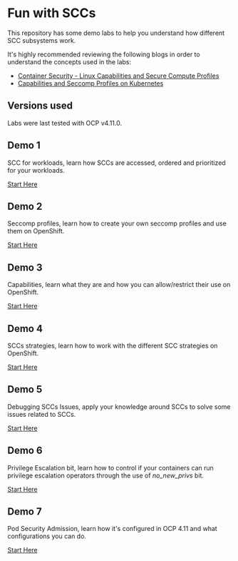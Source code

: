 # **Fun with SCCs**

This repository has some demo labs to help you understand how different SCC subsystems work.

It's highly recommended reviewing the following blogs in order to understand the concepts used in the labs:

* [Container Security - Linux Capabilities and Secure Compute Profiles](https://linuxera.org/container-security-capabilities-seccomp/)
* [Capabilities and Seccomp Profiles on Kubernetes](https://linuxera.org/capabilities-seccomp-kubernetes/)

## **Versions used**

Labs were last tested with OCP v4.11.0.

## **Demo 1**

SCC for workloads, learn how SCCs are accessed, ordered and prioritized for your workloads.

[Start Here](./demo1/README.md)

## **Demo 2**

Seccomp profiles, learn how to create your own seccomp profiles and use them on OpenShift.

[Start Here](./demo2/README.md)

## **Demo 3**

Capabilities, learn what they are and how you can allow/restrict their use on OpenShift.

[Start Here](./demo3/README.md)

## **Demo 4**

SCCs strategies, learn how to work with the different SCC strategies on OpenShift.

[Start Here](./demo4/README.md)

## **Demo 5**

Debugging SCCs Issues, apply your knowledge around SCCs to solve some issues related to SCCs.

[Start Here](./demo5/README.md)

## **Demo 6**

Privilege Escalation bit, learn how to control if your containers can run privilege escalation operators through the use of _no_new_privs_ bit.

[Start Here](./demo6/README.md)

## **Demo 7**

Pod Security Admission, learn how it's configured in OCP 4.11 and what configurations you can do.

[Start Here](./demo7/README.md)
